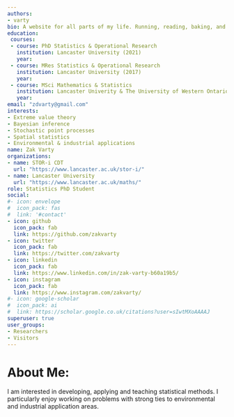 ```yaml
---
authors:
- varty
bio: A website for all parts of my life. Running, reading, baking, and worrying about uncertainty.
education:
 courses:
 - course: PhD Statistics & Operational Research
   institution: Lancaster University (2021)
   year: 
 - course: MRes Statistics & Operational Research
   institution: Lancaster University (2017)
   year: 
 - course: MSci Mathematics & Statistics
   institution: Lancaster Univerity & The University of Western Ontario (2016)
   year: 
email: "zdvarty@gmail.com"
interests:
- Extreme value theory
- Bayesian inference
- Stochastic point processes
- Spatial statistics 
- Environmental & industrial applications
name: Zak Varty
organizations:
- name: STOR-i CDT
  url: "https://www.lancaster.ac.uk/stor-i/"
- name: Lancaster University
  url: "https://www.lancaster.ac.uk/maths/"
role: Statistics PhD Student
social:
#- icon: envelope
#  icon_pack: fas
#  link: '#contact'
- icon: github
  icon_pack: fab
  link: https://github.com/zakvarty
- icon: twitter
  icon_pack: fab
  link: https://twitter.com/zakvarty
- icon: linkedin 
  icon_pack: fab 
  link: https://www.linkedin.com/in/zak-varty-b60a19b5/
- icon: instagram
  icon_pack: fab
  link: https://www.instagram.com/zakvarty/
#- icon: google-scholar
#  icon_pack: ai
#  link: https://scholar.google.co.uk/citations?user=sIwtMXoAAAAJ
superuser: true
user_groups:
- Researchers
- Visitors
---
```


# About Me:

I am interested in developing, applying and teaching statistical methods. I particularly enjoy working on problems with strong ties to environmental and industrial application areas. 


